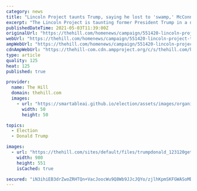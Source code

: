 ```yaml
---
category: news
title: "Lincoln Project taunts Trump, saying he lost to 'swamp,' McConnell"
excerpt: "The Lincoln Project is taunting former President Trump in a new attack ad, saying the former president got \"played\" by the Republican establishment in Washington, D.C."
publishedDateTime: 2021-05-03T11:39:00Z
originalUrl: "https://thehill.com/homenews/campaign/551420-lincoln-project-trump-lost-to-swamp-mcconnell"
webUrl: "https://thehill.com/homenews/campaign/551420-lincoln-project-trump-lost-to-swamp-mcconnell"
ampWebUrl: "https://thehill.com/homenews/campaign/551420-lincoln-project-trump-lost-to-swamp-mcconnell?amp"
cdnAmpWebUrl: "https://thehill-com.cdn.ampproject.org/c/s/thehill.com/homenews/campaign/551420-lincoln-project-trump-lost-to-swamp-mcconnell?amp"
type: article
quality: 125
heat: 125
published: true

provider:
  name: The Hill
  domain: thehill.com
  images:
    - url: "https://smartableai.github.io/election/assets/images/organizations/thehill.com-50x50.jpg"
      width: 50
      height: 50

topics:
  - Election
  - Donald Trump

images:
  - url: "https://thehill.com/sites/default/files/trumpdonald_123120getty_pressure.jpg"
    width: 980
    height: 551
    isCached: true

secured: "iN3ihiEB3drZwoZRHTQn+VacJoocWu9Q8Wb9JJcJQYo/zjlhKpmSKFGWASoMD4RhMK0AeVLF+XcIv+hEs+4562G0qpQszL5OW7rV+WE/12SZa8hT7nUOg2o92nx1hscC3qNI+x0ESPppD/hPaXYswO/iBFO3KbAMAOglfnFAOvoliL2fVZR9twWz/4UTv6P2u8K01rZyjfZYOm2qh0wH+5zHzJhxnQolUWLTz3vonIPwczaLU9gJjo5r8Y9/PxvQXrtz5HfkO1eRZJpIjnZ60VF+FcuhMKeVgj310bUfrIjjkccQirfJDO11Q+SnjuWI+XuvrJB+rF08mvBXepoQP3GBoEFkmi+Yj0Xr0FI/cEs=;JM/21g9EBOhwRsUAtEz3hg=="
---
```


